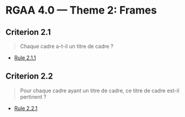 # RGAA 4.0 — Theme 2: Frames

## Criterion 2.1

> Chaque cadre a-t-il un titre de cadre ?

* [Rule 2.1.1](Rule-2-1-1.md)

## Criterion 2.2

> Pour chaque cadre ayant un titre de cadre, ce titre de cadre est-il pertinent ?

* [Rule 2.2.1](Rule-2-2-1.md)

